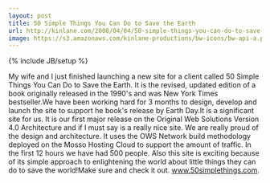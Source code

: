 ```yaml
---
layout: post
title: 50 Simple Things You Can Do to Save the Earth
url: http://kinlane.com/2008/04/04/50-simple-things-you-can-do-to-save-the-earth/
image: https://s3.amazonaws.com/kinlane-productions/bw-icons/bw-api-a.png
---
```

{% include JB/setup %}
My wife and I just finished launching a new site for a client called 50 Simple Things You Can Do to Save the Earth.  It is the revised, updated edition of a book originally released in the 1990's and was New York Times bestseller.We have been working hard for 3 months to design, develop and launch the site to support he book's release by Earth Day.It is a significant site for us.  It is our first major release on the Original Web Solutions Version 4.0 Architecture and if I must say is a really nice site. We are really proud of the design and architecture.  It uses the OWS Network build methodology deployed on the Mosso Hosting Cloud to support the amount of traffic.  In the first 12 hours we have had 500 people. Also this site is exciting because of its simple approach to enlightening the world about little things they can do to save the world!Make sure and check it out.  www.50simplethings.com.